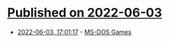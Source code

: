 # [Published on 2022-06-03](index.md)

* [2022-06-03, 17:01:17](https://news.ycombinator.com/item?id=31610858) - [MS-DOS Games](https://archive.org/details/softwarelibrary_msdos_games)
